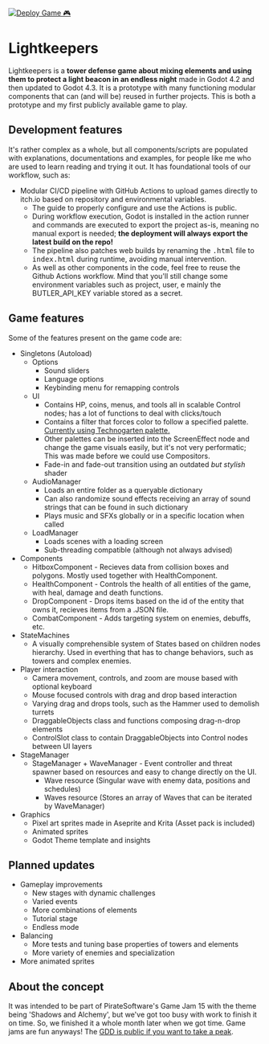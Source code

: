 [![Deploy Game 🎮](https://github.com/vega-star/lightkeepers/actions/workflows/deploy.yaml/badge.svg?branch=main)](https://github.com/vega-star/lightkeepers/actions/workflows/deploy.yaml)

# Lightkeepers

Lightkeepers is a __tower defense game about mixing elements and using them  to protect a light beacon in an endless night__ made in Godot 4.2 and then updated to Godot 4.3. It is a prototype with many functioning modular components that can (and will be) reused in further projects. This is both a prototype and my first publicly available game to play.

## Development features

It's rather complex as a whole, but all components/scripts are populated with explanations, documentations and examples, for people like me who are used to learn reading and trying it out. It has foundational tools of our workflow, such as:

* Modular CI/CD pipeline with GitHub Actions to upload games directly to itch.io based on repository and environmental variables.
  * The guide to properly configure and use the Actions is public.
  * During workflow execution, Godot is installed in the action runner and commands are executed to export the project as-is, meaning no manual export is needed; **the deployment will always export the latest build on the repo!**
  * The pipeline also patches web builds by renaming the <kbd>.html</kbd> file to <kbd>index.html</kbd> during runtime, avoiding manual intervention.
  * As well as other components in the code, feel free to reuse the Github Actions workflow. Mind that you'll still change some environment variables such as project, user, e mainly the BUTLER_API_KEY variable stored as a secret.

## Game features

Some of the features present on the game code are:

* Singletons (Autoload)
  * Options
    * Sound sliders
    * Language options
    * Keybinding menu for remapping controls
  * UI
    * Contains HP, coins, menus, and tools all in scalable Control nodes; has a lot of functions to deal with clicks/touch
    * Contains a filter that forces color to follow a specified palette. [Currently using Technogarten palette.](https://lospec.com/palette-list/technogarten)
    * Other palettes can be inserted into the ScreenEffect node and change the game visuals easily, but it's not very performatic; This was made before we could use Compositors.
    * Fade-in and fade-out transition using an outdated _but stylish_ shader
  * AudioManager
    * Loads an entire folder as a queryable dictionary
    * Can also randomize sound effects receiving an array of sound strings that can be found in such dictionary
    * Plays music and SFXs globally or in a specific location when called
  * LoadManager
    * Loads scenes with a loading screen
    * Sub-threading compatible (although not always advised)
* Components
  * HitboxComponent - Recieves data from collision boxes and polygons. Mostly used together with HealthComponent.
  * HealthComponent - Controls the health of all entities of the game, with heal, damage and death functions.
  * DropComponent - Drops items based on the id of the entity that owns it, recieves items from a .JSON file.
  * CombatComponent - Adds targeting system on enemies, debuffs, etc.
* StateMachines
  * A visually comprehensible system of States based on children nodes hierarchy. Used in everthing that has to change behaviors, such as towers and complex enemies.
* Player interaction
  * Camera movement, controls, and zoom are mouse based with optional keyboard
  * Mouse focused controls with drag and drop based interaction
  * Varying drag and drops tools, such as the Hammer used to demolish turrets 
  * DraggableObjects class and functions composing drag-n-drop elements
  * ControlSlot class to contain DraggableObjects into Control nodes between UI layers
* StageManager
  * StageManager + WaveManager - Event controller and threat spawner based on resources and easy to change directly on the UI.
    * Wave resource (Singular wave with enemy data, positions and schedules)
    * Waves resource (Stores an array of Waves that can be iterated by WaveManager)
* Graphics
  * Pixel art sprites made in Aseprite and Krita (Asset pack is included)
  * Animated sprites
  * Godot Theme template and insights

## Planned updates

* Gameplay improvements
  * New stages with dynamic challenges
  * Varied events
  * More combinations of elements
  * Tutorial stage
  * Endless mode
* Balancing
  * More tests and tuning base properties of towers and elements
  * More variety of enemies and specialization
* More animated sprites

## About the concept

It was intended to be part of PirateSoftware's Game Jam 15 with the theme being 'Shadows and Alchemy', but we've got too busy with work to finish it on time. So, we finished it a whole month later when we got time. Game jams are fun anyways! The [GDD is public if you want to take a peak](https://docs.google.com/document/d/1nb8W2nfbvZG5j-VU5RlQVSO8bTTNwSxyx9r4B_TWXfo/edit?usp=sharing).
